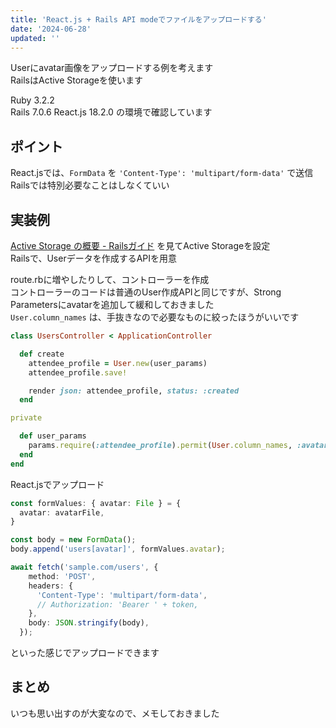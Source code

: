 ```yaml
---
title: 'React.js + Rails API modeでファイルをアップロードする'
date: '2024-06-28'
updated: ''
---
```


Userにavatar画像をアップロードする例を考えます  
RailsはActive Storageを使います  

Ruby 3.2.2  
Rails 7.0.6
React.js 18.2.0 の環境で確認しています

## ポイント

React.jsでは、`FormData` を `'Content-Type': 'multipart/form-data'` で送信  
Railsでは特別必要なことはしなくていい  

## 実装例

[Active Storage の概要 \- Railsガイド](https://railsguides.jp/active_storage_overview.html) を見てActive Storageを設定  
Railsで、Userデータを作成するAPIを用意  

route.rbに増やしたりして、コントローラーを作成  
コントローラーのコードは普通のUser作成APIと同じですが、Strong Parametersにavatarを追加して緩和しておきました  
`User.column_names` は、手抜きなので必要なものに絞ったほうがいいです  

```rb
class UsersController < ApplicationController

  def create
    attendee_profile = User.new(user_params)
    attendee_profile.save!

    render json: attendee_profile, status: :created
  end

private

  def user_params
    params.require(:attendee_profile).permit(User.column_names, :avatar)
  end
end
```

React.jsでアップロード

```ts
const formValues: { avatar: File } = {
  avatar: avatarFile,
}

const body = new FormData();
body.append('users[avatar]', formValues.avatar);

await fetch('sample.com/users', {
    method: 'POST',
    headers: {
      'Content-Type': 'multipart/form-data',
      // Authorization: 'Bearer ' + token,
    },
    body: JSON.stringify(body),
  });
```

といった感じでアップロードできます

## まとめ

いつも思い出すのが大変なので、メモしておきました
